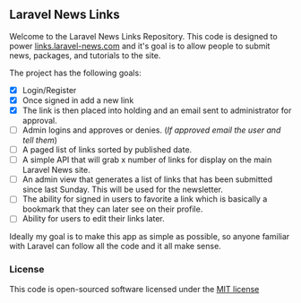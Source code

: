 ## Laravel News Links

Welcome to the Laravel News Links Repository. This code is designed to power [links.laravel-news.com](http://links.laravel-news.com) and it's goal is to allow people to submit news, packages, and tutorials to the site. 

The project has the following goals: 

* [x] Login/Register
* [x] Once signed in add a new link
* [x] The link is then placed into holding and an email sent to administrator for approval. 
* [ ] Admin logins and approves or denies. (_If approved email the user and tell them_)
* [ ] A paged list of links sorted by published date. 
* [ ] A simple API that will grab x number of links for display on the main Laravel News site.
* [ ] An admin view that generates a list of links that has been submitted since last Sunday. This will be used for the newsletter. 
* [ ] The ability for signed in users to favorite a link which is basically a bookmark that they can later see on their profile. 
* [ ] Ability for users to edit their links later. 

Ideally my goal is to make this app as simple as possible, so anyone familiar with Laravel can follow all the code and it all make sense. 

### License

This code is open-sourced software licensed under the [MIT license](http://opensource.org/licenses/MIT)
